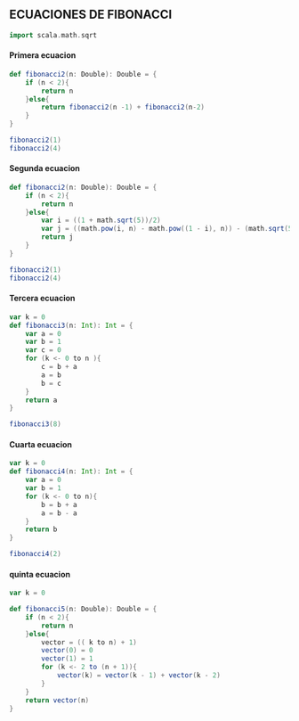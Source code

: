## ECUACIONES DE FIBONACCI

```scala
import scala.math.sqrt
```

#### Primera ecuacion 
```scala
def fibonacci2(n: Double): Double = {
    if (n < 2){
        return n
    }else{
        return fibonacci2(n -1) + fibonacci2(n-2)
    }
}

fibonacci2(1)
fibonacci2(4)
```

#### Segunda ecuacion
```scala
def fibonacci2(n: Double): Double = {
    if (n < 2){
        return n
    }else{
        var i = ((1 + math.sqrt(5))/2)
        var j = ((math.pow(i, n) - math.pow((1 - i), n)) - (math.sqrt(5)))
        return j
    }
}

fibonacci2(1)
fibonacci2(4)
```

#### Tercera ecuacion
```scala
var k = 0
def fibonacci3(n: Int): Int = {
    var a = 0
    var b = 1
    var c = 0
    for (k <- 0 to n ){
        c = b + a 
        a = b
        b = c
    }
    return a
}

fibonacci3(8)
```

#### Cuarta ecuacion
```scala
var k = 0
def fibonacci4(n: Int): Int = {
    var a = 0
    var b = 1
    for (k <- 0 to n){
        b = b + a 
        a = b - a
    }
    return b 
}

fibonacci4(2)
```

#### quinta ecuacion 
```scala
var k = 0

def fibonacci5(n: Double): Double = {
    if (n < 2){
        return n
    }else{
        vector = (( k to n) + 1)
        vector(0) = 0
        vector(1) = 1
        for (k <- 2 to (n + 1)){
            vector(k) = vector(k - 1) + vector(k - 2)
        }
    }
    return vector(n)
}
```
